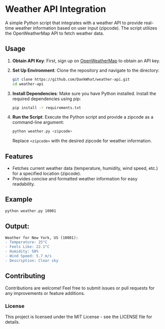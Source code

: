 # Weather API Integration

A simple Python script that integrates with a weather API to provide real-time weather information based on user input (zipcode). The script utilizes the OpenWeatherMap API to fetch weather data.

## Usage

1. **Obtain API Key**: First, sign up on [OpenWeatherMap](https://openweathermap.org/) to obtain an API key.

2. **Set Up Environment**: Clone the repository and navigate to the directory:

    ```bash
    git clone https://github.com/DankWhat/weather-api.git
    cd weather-api
    ```

3. **Install Dependencies**: Make sure you have Python installed. Install the required dependencies using pip:

    ```bash
    pip install -r requirements.txt
    ```

4. **Run the Script**: Execute the Python script and provide a zipcode as a command-line argument:

    ```bash
    python weather.py <zipcode>
    ```

    Replace `<zipcode>` with the desired zipcode for weather information.

## Features

- Fetches current weather data (temperature, humidity, wind speed, etc.) for a specified location (zipcode).
- Provides concise and formatted weather information for easy readability.

## Example

```bash
python weather.py 10001
```

## Output:

```diff
Weather for New York, US (10001):
- Temperature: 25°C
- Feels Like: 22.1°C
- Humidity: 50%
- Wind Speed: 5.7 m/s
- Description: Clear sky
```
## Contributing
Contributions are welcome! Feel free to submit issues or pull requests for any improvements or feature additions.

### License
This project is licensed under the MIT License - see the LICENSE file for details.
